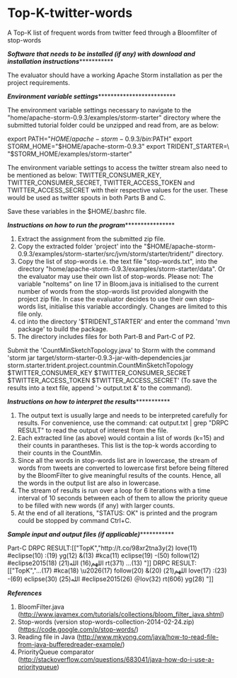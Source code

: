 # Top-K-twitter-words
A Top-K list of frequent words from twitter feed through a Bloomfilter of stop-words

***********Software that needs to be installed (if any) with download and installation instructions**********************

The evaluator should have a working Apache Storm installation as per the project requirements. 

***********Environment variable settings************************************

The environment variable settings necessary to navigate to the "home/apache-storm-0.9.3/examples/storm-starter" directory where the submitted tutorial folder could be unzipped and read from, are as below:

export PATH="$HOME/apache-storm-0.9.3/bin:$PATH"
export STORM_HOME="$HOME/apache-storm-0.9.3"
export TRIDENT_STARTER=\
"$STORM_HOME/examples/storm-starter"

The environment variable settings to access the twitter stream also need to be mentioned as below:
TWITTER_CONSUMER_KEY, TWITTER_CONSUMER_SECRET, TWITTER_ACCESS_TOKEN and TWITTER_ACCESS_SECRET with their respective values for the user. These would be used as twitter spouts in both Parts B and C.

Save these variables in the $HOME/.bashrc file.

***********Instructions on how to run the program***************************

1. Extract the assignment from the submitted zip file.
2. Copy the extracted folder 'project' into the "$HOME/apache-storm-0.9.3/examples/storm-starter/src/jvm/storm/starter/trident/" directory.
3. Copy the list of stop-words i.e. the text file "stop-words.txt", into the directory "home/apache-storm-0.9.3/examples/storm-starter/data". Or the evaluator may use their own list of stop-words.
Please not: The variable "noItems" on line 17 in Bloom.java is initialised to the current number of words from the stop-words list provided alongwith the project zip file. In case the evaluator decides to use their own stop-words list, initialise this variable accordingly. Changes are limited to this file only.
4. cd into the directory '$TRIDENT_STARTER' and enter the command 'mvn package' to build the package.
5. The directory includes files for both Part-B and Part-C of P2.  

Submit the 'CountMinSketchTopology.java' to Storm with the command 'storm jar target/storm-starter-0.9.3-jar-with-dependencies.jar storm.starter.trident.project.countmin.CountMinSketchTopology $TWITTER_CONSUMER_KEY $TWITTER_CONSUMER_SECRET $TWITTER_ACCESS_TOKEN $TWITTER_ACCESS_SECRET' (To save the results into a text file, append '> output.txt &' to the command).

***********Instructions on how to interpret the results**********************

1. The output text is usually large and needs to be interpreted carefully for results. For convenience, use the command: cat output.txt | grep "DRPC RESULT" to read the output of interest from the file.
2. Each extracted line (as above) would contain a list of words (k=15) and their counts in parantheses. This list is the top-k words according to their counts in the CountMin. 
3. Since all the words in stop-words list are in lowercase, the stream of words from tweets are converted to lowercase first before being filtered by the BloomFilter to give meaningful results of the counts. Hence, all the words in the output list are also in lowercase.
4. The stream of results is run over a loop for 6 iterations with a time interval of 10 seconds between each of them to allow the priority queue to be filled with new words (if any) with larger counts. 
5. At the end of all iterations, "STATUS: OK" is printed and the program could be stopped by command Ctrl+C.

***********Sample input and output files (if applicable)**********************

Part-C
DRPC RESULT:[["TopK","http:\/\/t.co\/98xr2tna3y(2) love(11) #eclipse(10) :(19) yg(12) &(13) #kca(11) eclipse(19) -(50) follow(12) #eclipse2015(18) اللهم(16) الله(21) rt(371) ...(13) "]]
DRPC RESULT:[["TopK","...(17) #kca(18) \u2026(17) follow(20) &(20) اللهم(21) love(17) :(23) -(69) eclipse(30) الله(25) #eclipse2015(26) ＠lov(32) rt(606) yg(28) "]]

***********References***********

1. BloomFilter.java (http://www.javamex.com/tutorials/collections/bloom_filter_java.shtml)
2. Stop-words (version stop-words-collection-2014-02-24.zip) (https://code.google.com/p/stop-words/)
3. Reading file in Java (http://www.mkyong.com/java/how-to-read-file-from-java-bufferedreader-example/)
4. PriorityQueue comparator (http://stackoverflow.com/questions/683041/java-how-do-i-use-a-priorityqueue)
